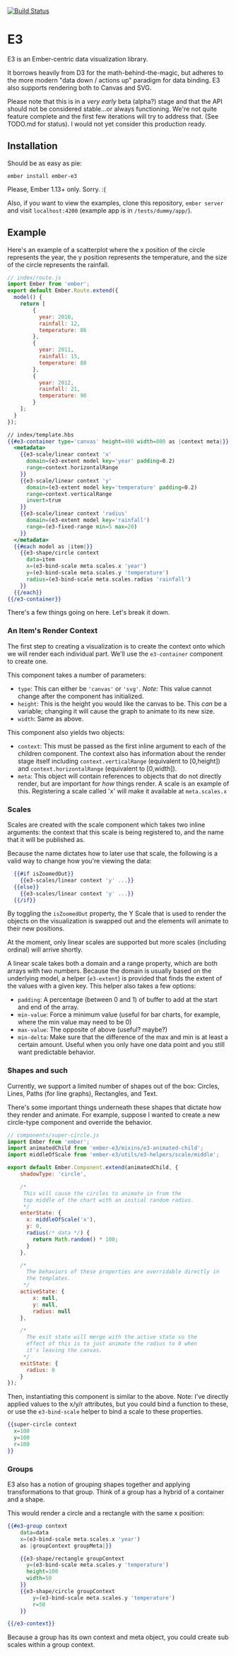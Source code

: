 [![Build Status](https://travis-ci.org/RavelLaw/e3.svg?branch=master)](https://travis-ci.org/RavelLaw/e3)

# E3

E3 is an Ember-centric data visualization library.

It borrows heavily from D3 for the math-behind-the-magic, but adheres to the more modern "data down / actions up" paradigm for data binding. E3 also supports rendering both to Canvas and SVG.

Please note that this is in a *very early* beta (alpha?) stage and that the API should not be considered stable...or always functioning. We're not quite feature complete and the first few iterations will try to address that. (See TODO.md for status). I would not yet consider this production ready.

## Installation
Should be as easy as pie:

```
ember install ember-e3
```

Please, Ember 1.13+ only. Sorry. :(

Also, if you want to view the examples, clone this repository, `ember server` and visit `localhost:4200` (example app is in `/tests/dummy/app/`).

## Example
Here's an example of a scatterplot where the x position of the circle represents the year, the y position represents the temperature, and the size of the circle represents the rainfall.

```javascript
// index/route.js
import Ember from 'ember';
export default Ember.Route.extend({
  model() {
    return [
    	{
    	  year: 2010,
    	  rainfall: 12,
    	  temperature: 86
    	},
    	{
    	  year: 2011,
    	  rainfall: 15,
    	  temperature: 88
    	},
    	{
    	  year: 2012,
    	  rainfall: 21,
    	  temperature: 90
    	}
    ];
  }
});
```
```handlebars
// index/template.hbs
{{#e3-container type='canvas' height=400 width=800 as |context meta|}}
  <metadata>
    {{e3-scale/linear context 'x'
      domain=(e3-extent model key='year' padding=0.2)
      range=context.horizontalRange
    }}
    {{e3-scale/linear context 'y'
      domain=(e3-extent model key='temperature' padding=0.2)
      range=context.verticalRange
      invert=true
    }}
    {{e3-scale/linear context 'radius'
      domain=(e3-extent model key='rainfall')
      range=(e3-fixed-range min=5 max=20)
    }}
  </metadata>
  {{#each model as |item|}}
    {{e3-shape/circle context
      data=item
      x=(e3-bind-scale meta.scales.x 'year')
      y=(e3-bind-scale meta.scales.y 'temperature')
      radius=(e3-bind-scale meta.scales.radius 'rainfall')
    }}
  {{/each}}
{{/e3-container}}
```

There's a few things going on here. Let's break it down.

### An Item's Render Context
The first step to creating a visualization is to create the context onto which we will render each individual part. We'll use the `e3-container` component to create one.

This component takes a number of parameters:

- `type`: This can either be `'canvas'` or `'svg'`. *Note:* This value cannot change after the component has initialized.
- `height`: This is the height you would like the canvas to be. This *can* be a variable; changing it will cause the graph to animate to its new size.
- `width`: Same as above.

This component also yields two objects:

- `context`: This must be passed as the first inline argument to each of the children component. The context also has information about the render stage itself including `context.verticalRange` (equivalent to [0,height]) and `context.horizontalRange` (equivalent to [0,width]).
- `meta`: This object will contain references to objects that do not directly render, but are important for *how* things render. A scale is an example of this. Registering a scale called 'x' will make it available at `meta.scales.x`

### Scales
Scales are created with the scale component which takes two inline arguments: the context that this scale is being registered to, and the name that it will be published as.

Because the name dictates how to later use that scale, the following is a valid way to change how you're viewing the data:

```handlebars
  {{#if isZoomedOut}}
    {{e3-scales/linear context 'y' ...}}
  {{else}}
    {{e3-scales/linear context 'y' ...}}
  {{/if}}
```

By toggling the `isZoomedOut` property, the Y Scale that is used to render the objects on the visualization is swapped out and the elements will animate to their new positions.

At the moment, only linear scales are supported but more scales (including ordinal) will arrive shortly.

A linear scale takes both a domain and a range property, which are both arrays with two numbers. Because the domain is usually based on the underlying model, a helper (`e3-extent`) is provided that finds the extent of the values with a given key. This helper also takes a few options:

- `padding`: A percentage (between 0 and 1) of buffer to add at the start and end of the array.
- `min-value`: Force a minimum value (useful for bar charts, for example, where the min value may need to be 0)
- `max-value`: The opposite of above (useful? maybe?)
- `min-delta`: Make sure that the difference of the max and min is at least a certain amount. Useful when you only have one data point and you still want predictable behavior.

### Shapes and such
Currently, we support a limited number of shapes out of the box: Circles, Lines, Paths (for line graphs), Rectangles, and Text.

There's some important things underneath these shapes that dictate how they render and animate. For example, suppose I wanted to create a new circle-type component and override the behavior.

```javascript
// components/super-circle.js
import Ember from 'ember';
import animatedChild from 'ember-e3/mixins/e3-animated-child';
import middleOfScale from 'ember-e3/utils/e3-helpers/scale/middle';

export default Ember.Component.extend(animatedChild, {
	shadowType: 'circle',

	/*
	 This will cause the circles to animate in from the
	 top middle of the chart with an initial random radius.
	 */
	enterState: {
	  x: middleOfScale('x'),
	  y: 0,
	  radius(/* data */) {
	    return Math.random() * 100;
	  }
	},

	/*
	  The behaviors of these properties are overridable directly in
	  the templates.
	 */
	activeState: {
		x: null,
		y: null,
		radius: null
	},

	/*
	  The exit state will merge with the active state so the
	  effect of this is to just animate the radius to 0 when
	  it's leaving the canvas.
	 */
	exitState: {
	  radius: 0
	}
});
```

Then, instantiating this component is similar to the above. Note: I've directly applied values to the x/y/r attributes, but you could bind a function to these, or use the `e3-bind-scale` helper to bind a scale to these properties.

```handlebars
{{super-circle context
  x=100
  y=100
  r=100
}}
```

### Groups
E3 also has a notion of grouping shapes together and applying transformations to that group. Think of a group has a hybrid of a container and a shape.

This would render a circle and a rectangle with the same x position:

```handlebars
{{#e3-group context
	data=data
	x=(e3-bind-scale meta.scales.x 'year')
	as |groupContext groupMeta|}}

	{{e3-shape/rectangle groupContext
	  y=(e3-bind-scale meta.scales.y 'temperature')
	  height=100
	  width=50
	}}
	{{e3-shape/circle groupContext
		y=(e3-bind-scale meta.scales.y 'temperature')
		r=50
	}}

{{/e3-context}}
```

Because a group has its own context and meta object, you could create sub scales within a group context.
